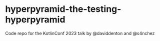 # hyperpyramid-the-testing-hyperpyramid
Code repo for the KotlinConf 2023 talk by @daviddenton and @s4nchez
